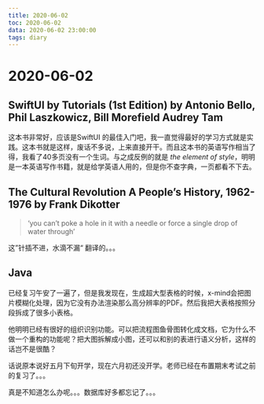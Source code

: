 ```yaml
---
title: 2020-06-02
toc: 2020-06-02
data: 2020-06-02 23:00:00
tags: diary
---
```



# 2020-06-02

## SwiftUI by Tutorials (1st Edition) by Antonio Bello, Phil Laszkowicz, Bill Morefield  Audrey Tam 

这本书非常好，应该是SwiftUI 的最佳入门吧，我一直觉得最好的学习方式就是实践。这本书就是这样，废话不多说，上来直接开干。而且这本书的英语写作相当了得，我看了40多页没有一个生词。与之成反例的就是 *the element of style*，明明是一本英语写作书籍，就是给学英语人用的，但是你不查字典，一页都看不下去。



## The Cultural Revolution A People’s History, 1962-1976 by Frank Dikotter 

> ‘you can’t poke a hole in it with a needle or force a single drop of water through’



这”针插不进，水滴不漏“ 翻译的。。。

## Java

已经复习午安了一遍了，但是我发现在，生成超大型表格的时候，x-mind会把图片模糊化处理，因为它没有办法渲染那么高分辨率的PDF。然后我把大表格按照分段拆成了很多小表格。

他明明已经有很好的组织识别功能。可以把流程图鱼骨图转化成文档，它为什么不做一个重构的功能呢？把大图拆解成小图，还可以和别的表进行语义分析，这样的话岂不是很酷？

话说原本说好五月下旬开学，现在六月初还没开学。老师已经在布置期末考试之前的复习了。。。

真是不知道怎么办呢。。。数据库好多都忘记了。。。



